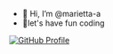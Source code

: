 - 👋 Hi, I’m @marietta-a
- 👀let's have fun coding

[![GitHub Profile](https://img.shields.io/badge/GitHub-Profile-blue?logo=github)](https://github.com/marietta-a)

